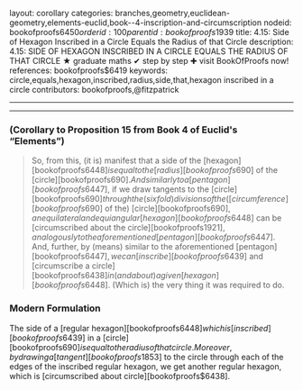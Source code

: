 layout: corollary
categories: branches,geometry,euclidean-geometry,elements-euclid,book--4-inscription-and-circumscription
nodeid: bookofproofs$6450
orderid: 100
parentid: bookofproofs$1939
title: 4.15: Side of Hexagon Inscribed in a Circle Equals the Radius of that Circle
description: 4.15: SIDE OF HEXAGON INSCRIBED IN A CIRCLE EQUALS THE RADIUS OF THAT CIRCLE &#9733; graduate maths &#10004; step by step &#10010; visit BookOfProofs now!
references: bookofproofs$6419
keywords: circle,equals,hexagon,inscribed,radius,side,that,hexagon inscribed in a circle
contributors: bookofproofs,@fitzpatrick

---


---

### (Corollary to Proposition 15 from Book 4 of Euclid's “Elements”)

> So, from this, (it is) manifest that a side of the [hexagon][bookofproofs$6448] is equal to the [radius][bookofproofs$690] of the [circle][bookofproofs$690]. And similarly to a [pentagon][bookofproofs$6447], if we draw tangents to the [circle][bookofproofs$690] through the (sixfold) divisions of the ([circumference][bookofproofs$690] of the) [circle][bookofproofs$690], an equilateral and equiangular [hexagon][bookofproofs$6448] can be [circumscribed about the circle][bookofproofs$1921], analogously to the aforementioned [pentagon][bookofproofs$6447]. And, further, by (means) similar to the aforementioned [pentagon][bookofproofs$6447], we can [inscribe][bookofproofs$6439] and [circumscribe a circle][bookofproofs$6438] in (and about) a given [hexagon][bookofproofs$6448]. (Which is) the very thing it was required to do.

### Modern Formulation

The side of a [regular hexagon][bookofproofs$6448] which is [inscribed][bookofproofs$6439] in a [circle][bookofproofs$690] is equal to the radius of that circle. Moreover, by drawing a [tangent][bookofproofs$1853] to the circle through each of the edges of the inscribed regular hexagon, we get another regular hexagon, which is [circumscribed about circle][bookofproofs$6438].
